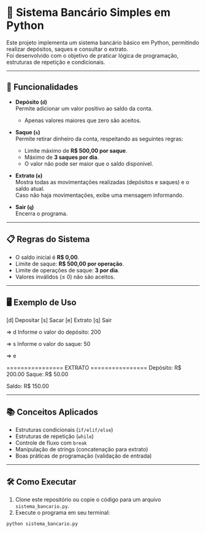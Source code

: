# 🏦 Sistema Bancário Simples em Python

Este projeto implementa um sistema bancário básico em Python, permitindo realizar depósitos, saques e consultar o extrato.  
Foi desenvolvido com o objetivo de praticar lógica de programação, estruturas de repetição e condicionais.

---

## 🚀 Funcionalidades

- **Depósito (`d`)**  
  Permite adicionar um valor positivo ao saldo da conta.  
  - Apenas valores maiores que zero são aceitos.

- **Saque (`s`)**  
  Permite retirar dinheiro da conta, respeitando as seguintes regras:  
  - Limite máximo de **R$ 500,00 por saque**.  
  - Máximo de **3 saques por dia**.  
  - O valor não pode ser maior que o saldo disponível.  

- **Extrato (`e`)**  
  Mostra todas as movimentações realizadas (depósitos e saques) e o saldo atual.  
  Caso não haja movimentações, exibe uma mensagem informando.

- **Sair (`q`)**  
  Encerra o programa.

---

## 📋 Regras do Sistema

- O saldo inicial é **R$ 0,00**.  
- Limite de saque: **R$ 500,00 por operação**.  
- Limite de operações de saque: **3 por dia**.  
- Valores inválidos (≤ 0) não são aceitos.

---

## 🖥️ Exemplo de Uso

[d] Depositar
[s] Sacar
[e] Extrato
[q] Sair

=> d
Informe o valor do depósito: 200

=> s
Informe o valor do saque: 50

=> e

================ EXTRATO ================
Depósito: R$ 200.00
Saque: R$ 50.00

Saldo: R$ 150.00


---

## 📚 Conceitos Aplicados

- Estruturas condicionais (`if/elif/else`)  
- Estruturas de repetição (`while`)  
- Controle de fluxo com `break`  
- Manipulação de strings (concatenação para extrato)  
- Boas práticas de programação (validação de entrada)

---

## 🛠️ Como Executar

1. Clone este repositório ou copie o código para um arquivo `sistema_bancario.py`.
2. Execute o programa em seu terminal:

```bash
python sistema_bancario.py
